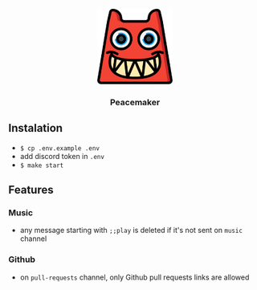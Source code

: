 <p align="center">
  <img height="150" width="150" src="monster.svg" />
  <h3 align="center">Peacemaker</h3>
</p>

## Instalation
- `$ cp .env.example .env`
- add discord token in `.env`
- `$ make start`

## Features
### Music
- any message starting with `;;play` is deleted if it's not sent on `music`
channel
### Github
- on `pull-requests` channel, only Github pull requests links are allowed
